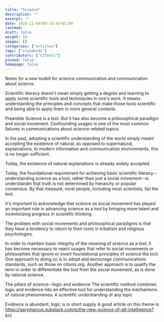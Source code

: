 ```yaml
---
title: "Science"
description: ""
excerpt: ""
date: 2020-11-04T09:19:42+01:00
lastmod: 
draft: false
weight: 50
images: []
categories: ["articles"]
tags: ["standards"]
contributors: ["CITools"]
pinned: false
homepage: false
---
```


Notes for a new toolkit for science communication and communication about science.

Scientific literacy doesn't mean simply getting a degree and learning to apply some scientific tools and techniquies in one's work. It means understanding the principles and concepts that make those tools scientific and being able to apply them in more general contexts.

Preamble
Science is a tool. But it has also become a philosophical paradigm and social movement. Confounding usages is one of the most common failures in communications about science-related topics.

In the past, adopting a scientific understanding of the world simply meant accepting the existence of natural, as opposed to supernatural, explainations. In modern information and communication environments, this is no longer sufficient.

Today, the existence of natural explanations is already widely accepted.

Today, the foundational requirement for achieving basic scientific literacy--understanding science as a tool, rather than just a social movement--is understandin that truth is not determined by hierarchy or popular consensus. By that measure, most people, including most scientists, fail the test.

It's important to acknowledge that science as social movement has played an important role in advancing science as a tool by bringing more talent and incentivizing progress in scientific thinking. 

The problem with social movements and philosophical paradigms is that they have a tendency to return to their roots in tribalism and religious psychologies.

In order to maintain basic integrity of the meaning of science as a tool, it has become necessary to reject usages that refer to social movements or philosophies that ignore or invert foundational principles of science the tool. One approach to doing so is to adopt and encourage communications standards, such as those on citools.org. Another approach is to qualify the term in order to differentiate the tool from the social movement, as is done by rational science.

The pillars of science--logic and evidence
The scientific method combines logic and evidence into an effective tool for understanding the mechanisms of natural phenomenea. A scientific understanding of any topic 

Evidnece is abundant, logic is in short supply
A good article on this theme is
https://garymarcus.substack.com/p/the-new-science-of-alt-intelligence?s=r



